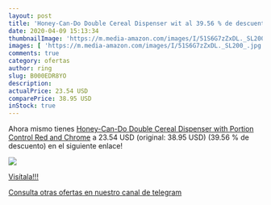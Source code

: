 ```yaml
---
layout: post
title: 'Honey-Can-Do Double Cereal Dispenser wit al 39.56 % de descuento'
date: 2020-04-09 15:13:34
thumbnailImage: 'https://m.media-amazon.com/images/I/51S6G7zZxDL._SL200_.jpg'
images: [ 'https://m.media-amazon.com/images/I/51S6G7zZxDL._SL200_.jpg' ]
comments: true
category: ofertas
author: ring
slug: B000EDR8YO
description:
actualPrice: 23.54 USD
comparePrice: 38.95 USD
inStock: true
---
```


Ahora mismo tienes [Honey-Can-Do Double Cereal Dispenser with Portion Control  Red and Chrome](https://www.amazon.com/dp/B000EDR8YO/?tag=redken08-20) a 23.54 USD (original: 38.95 USD) (39.56 %  de descuento) en el siguiente enlace!

[![](https://m.media-amazon.com/images/I/51S6G7zZxDL._SL200_.jpg)](https://www.amazon.com/dp/B000EDR8YO/?tag=redken08-20)

[Visítala!!!](https://www.amazon.com/dp/B000EDR8YO/?tag=redken08-20)

[Consulta otras ofertas en nuestro canal de telegram](https://t.me/s/ofertas25)
